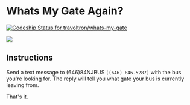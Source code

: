 # Whats My Gate Again?

[ ![Codeship Status for travoltron/whats-my-gate](https://codeship.com/projects/0e36df10-f0d5-0133-6c52-3e251e5cf642/status?branch=master)](https://codeship.com/projects/149303)

[![](https://www.paypalobjects.com/en_US/i/btn/btn_donateCC_LG.gif)](https://www.paypal.com/cgi-bin/webscr?cmd=_s-xclick&hosted_button_id=QU5KZ85M5LG3C)

## Instructions
Send a text message to (646)84NJBUS `((646) 846-5287)` with the bus you're looking for. The reply will tell you what gate your bus is currently leaving from. 

That's it. 

